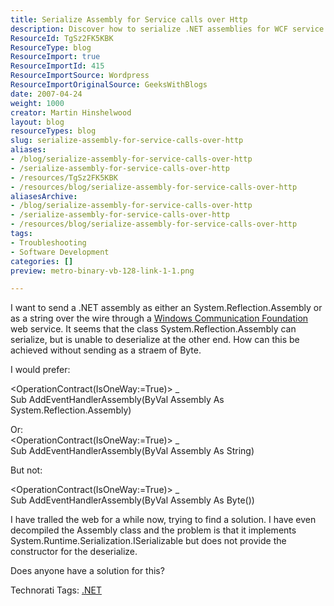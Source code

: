 ```yaml
---
title: Serialize Assembly for Service calls over Http
description: Discover how to serialize .NET assemblies for WCF service calls without byte streams. Join the discussion and find solutions to your coding challenges!
ResourceId: TgSz2FK5KBK
ResourceType: blog
ResourceImport: true
ResourceImportId: 415
ResourceImportSource: Wordpress
ResourceImportOriginalSource: GeeksWithBlogs
date: 2007-04-24
weight: 1000
creator: Martin Hinshelwood
layout: blog
resourceTypes: blog
slug: serialize-assembly-for-service-calls-over-http
aliases:
- /blog/serialize-assembly-for-service-calls-over-http
- /serialize-assembly-for-service-calls-over-http
- /resources/TgSz2FK5KBK
- /resources/blog/serialize-assembly-for-service-calls-over-http
aliasesArchive:
- /blog/serialize-assembly-for-service-calls-over-http
- /serialize-assembly-for-service-calls-over-http
- /resources/blog/serialize-assembly-for-service-calls-over-http
tags:
- Troubleshooting
- Software Development
categories: []
preview: metro-binary-vb-128-link-1-1.png

---
```

I want to send a .NET assembly as either an System.Reflection.Assembly or as a string over the wire through a [Windows Communication Foundation](http://wcf.netfx3.com "Windows Communication Foundation") web service. It seems that the class System.Reflection.Assembly can serialize, but is unable to deserialize at the other end. How can this be achieved without sending as a straem of Byte.

I would prefer:

<OperationContract(IsOneWay:=True)> \_  
Sub AddEventHandlerAssembly(ByVal Assembly As System.Reflection.Assembly)

Or:  
<OperationContract(IsOneWay:=True)> \_  
Sub AddEventHandlerAssembly(ByVal Assembly As String)

But not:

<OperationContract(IsOneWay:=True)> \_  
Sub AddEventHandlerAssembly(ByVal Assembly As Byte())

I have tralled the web for a while now, trying to find a solution. I have even decompiled the Assembly class and the problem is that it implements System.Runtime.Serialization.ISerializable but does not provide the constructor for the deserialize.

Does anyone have a solution for this?

Technorati Tags: [.NET](http://technorati.com/tags/.NET)
